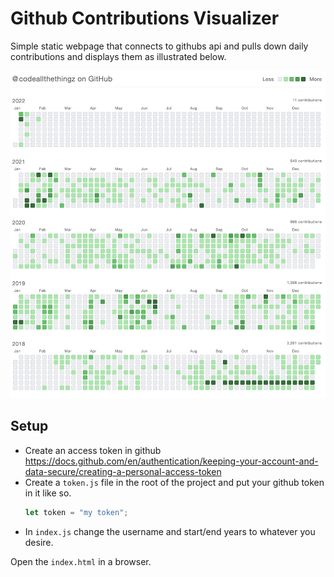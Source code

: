 # Github Contributions Visualizer

Simple static webpage that connects to githubs api and pulls down daily contributions and displays them as illustrated below.

![Alt text](example.png?raw=true "Screenshot")

## Setup

- Create an access token in github https://docs.github.com/en/authentication/keeping-your-account-and-data-secure/creating-a-personal-access-token
- Create a `token.js` file in the root of the project and put your github token in it like so.
    ```javascript
    let token = "my token";
    ```
- In `index.js` change the username and start/end years to whatever you desire.

Open the `index.html` in a browser.